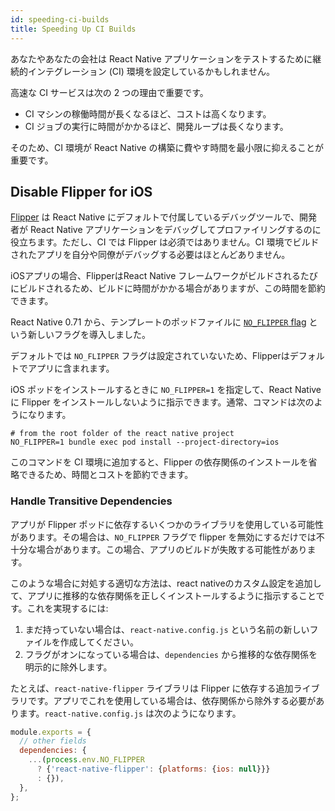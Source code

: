 ```yaml
---
id: speeding-ci-builds
title: Speeding Up CI Builds
---
```


あなたやあなたの会社は React Native アプリケーションをテストするために継続的インテグレーション (CI) 環境を設定しているかもしれません。

高速な CI サービスは次の 2 つの理由で重要です。

- CI マシンの稼働時間が長くなるほど、コストは高くなります。
- CI ジョブの実行に時間がかかるほど、開発ループは長くなります。

そのため、CI 環境が React Native の構築に費やす時間を最小限に抑えることが重要です。

## Disable Flipper for iOS

[Flipper](https://github.com/facebook/flipper) は React Native にデフォルトで付属しているデバッグツールで、開発者が React Native アプリケーションをデバッグしてプロファイリングするのに役立ちます。ただし、CI では Flipper は必須ではありません。CI 環境でビルドされたアプリを自分や同僚がデバッグする必要はほとんどありません。

iOSアプリの場合、FlipperはReact Native フレームワークがビルドされるたびにビルドされるため、ビルドに時間がかかる場合がありますが、この時間を節約できます。

React Native 0.71 から、テンプレートのポッドファイルに [`NO_FLIPPER` flag](https://github.com/facebook/react-native/blob/main/packages/react-native/template/ios/Podfile#L20) という新しいフラグを導入しました。

デフォルトでは `NO_FLIPPER` フラグは設定されていないため、Flipperはデフォルトでアプリに含まれます。

iOS ポッドをインストールするときに `NO_FLIPPER=1` を指定して、React Native に Flipper をインストールしないように指示できます。通常、コマンドは次のようになります。

```shell
# from the root folder of the react native project
NO_FLIPPER=1 bundle exec pod install --project-directory=ios
```

このコマンドを CI 環境に追加すると、Flipper の依存関係のインストールを省略できるため、時間とコストを節約できます。

### Handle Transitive Dependencies

アプリが Flipper ポッドに依存するいくつかのライブラリを使用している可能性があります。その場合は、`NO_FLIPPER` フラグで flipper を無効にするだけでは不十分な場合があります。この場合、アプリのビルドが失敗する可能性があります。

このような場合に対処する適切な方法は、react nativeのカスタム設定を追加して、アプリに推移的な依存関係を正しくインストールするように指示することです。これを実現するには:

1. まだ持っていない場合は、`react-native.config.js` という名前の新しいファイルを作成してください。
2. フラグがオンになっている場合は、`dependencies` から推移的な依存関係を明示的に除外します。

たとえば、`react-native-flipper` ライブラリは Flipper に依存する追加ライブラリです。アプリでこれを使用している場合は、依存関係から除外する必要があります。`react-native.config.js` は次のようになります。

```js title="react-native.config.js"
module.exports = {
  // other fields
  dependencies: {
    ...(process.env.NO_FLIPPER
      ? {'react-native-flipper': {platforms: {ios: null}}}
      : {}),
  },
};
```
